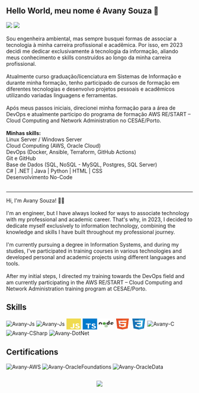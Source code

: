 ## Hello World, meu nome é Avany Souza 👋
<div> 
  <a href = "mailto:avanysouza@gmail.com"><img src="https://img.shields.io/badge/-Gmail-%23333?style=for-the-badge&logo=gmail&logoColor=white" target="_blank"></a>
  <a href="https://www.linkedin.com/in/avany-souza-577457259" target="_blank"><img src="https://img.shields.io/badge/-LinkedIn-%230077B5?style=for-the-badge&logo=linkedin&logoColor=white">
  </a> 
  
</div>
<br>
Sou engenheira ambiental, mas sempre busquei formas de associar a tecnologia à minha carreira profissional e acadêmica. Por isso, em 2023 decidi me dedicar exclusivamente á tecnologia da informação, aliando meus conhecimento e skills construídos ao longo da minha carreira profissional.
 <br> <br>
Atualmente curso graduação/licenciatura em Sistemas de Informação e durante minha formação, tenho participado de cursos de formação em diferentes tecnologias e desenvolvo projetos pessoais e acadêmicos utilizando variadas linguagens e ferramentas.<br>
<br>
Após meus passos iniciais, direcionei minha formação para a área de DevOps e atualmente participo do programa de formação AWS RE/START – Cloud Computing and Network Administration no CESAE/Porto.<br>
<br>
<b>Minhas skills:</b><br>
Linux Server / Windows Server<br>
Cloud Computing (AWS, Oracle Cloud)<br>
DevOps (Docker, Ansible, Terraform, GitHub Actions)<br>
Git e GitHub<br>
Base de Dados (SQL, NoSQL - MySQL, Postgres, SQL Server)<br>
C# | .NET | Java | Python | HTML | CSS <br>
Desenvolvimento No-Code<br>

<br>
<hr>
Hi, I'm Avany Souza! 👩‍💻 <br>
<br>
I'm an engineer, but I have always looked for ways to associate technology with my professional and academic career. That's why, in 2023, I decided to dedicate myself exclusively to information technology, combining the knowledge and skills I have built throughout my professional journey. <br>
<br>
I'm currently pursuing a degree in Information Systems, and during my studies, I've participated in training courses in various technologies and developed personal and academic projects using different languages and tools.
<br>
<br>
After my initial steps, I directed my training towards the DevOps field and am currently participating in the AWS RE/START – Cloud Computing and Network Administration training program at CESAE/Porto.

## Skills
<div>
  
  
  <img align="center" alt="Avany-Js" height="30" width="40" src="https://www.logo.wine/a/logo/Amazon_Web_Services/Amazon_Web_Services-Logo.wine.svg">
  <img align="center" alt="Avany-Js" height="20" width="40" src="https://cdn.freelogovectors.net/wp-content/uploads/2018/09/oracle-cloud-logo-600x205.png">
  <img align="center" alt="Avany-Js" height="30" width="40" src="https://raw.githubusercontent.com/devicons/devicon/master/icons/javascript/javascript-plain.svg">
  <img align="center" alt="Avany-Ts" height="30" width="40" src="https://raw.githubusercontent.com/devicons/devicon/master/icons/typescript/typescript-original.svg">
  <img align="center" alt="Avany-Node" height="30" width="40" src="https://raw.githubusercontent.com/devicons/devicon/master/icons/nodejs/nodejs-original-wordmark.svg">
  <img align="center" alt="Avany-HTML" height="30" width="40" src="https://raw.githubusercontent.com/devicons/devicon/master/icons/html5/html5-original.svg">
  <img align="center" alt="Avany-CSS" height="30" width="40" src="https://raw.githubusercontent.com/devicons/devicon/master/icons/css3/css3-original.svg">
  <img align="center" alt="Avany-C" height="30" width="40" src="https://cdn.jsdelivr.net/gh/devicons/devicon/icons/c/c-original.svg"> 
  <img align="center" alt="Avany-CSharp" height="30" width="40" src="https://cdn.jsdelivr.net/gh/devicons/devicon/icons/csharp/csharp-original.svg">
  <img align="center" alt="Avany-DotNet" height="30" width="40" src="https://cdn.jsdelivr.net/gh/devicons/devicon/icons/dotnetcore/dotnetcore-plain.svg">
</div>

##

## Certifications
<div>
  <img align="center" alt="Avany-AWS" height="200" width="200" src="https://images.credly.com/size/680x680/images/00634f82-b07f-4bbd-a6bb-53de397fc3a6/image.png">
  <img align="center" alt="Avany-OracleFoundations" height="150" width="300" src="https://brm-workforce.oracle.com/pdf/certview/images/OCIF2023CA.png">
  <img align="center" alt="Avany-OracleData" height="150" width="300" src="https://brm-workforce.oracle.com/pdf/certview/images/OCDMF2023JPN.png">  
</div>



##
<div align="center">
<img src="https://github-readme-stats.vercel.app/api?username=avanysouza&show_icons=true&theme=jolly"> 
</div>
